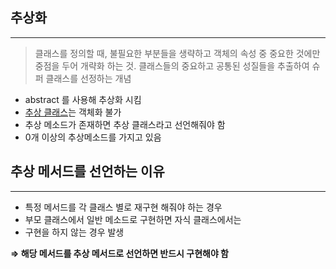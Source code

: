 ## 추상화

---

> 클래스를 정의할 때, 불필요한 부분들을 생략하고 객체의 속성 중
중요한 것에만 중점을 두어 개략화 하는 것.
클래스들의 중요하고 공통된 성질들을 추출하여 슈퍼 클래스를 선정하는 개념
> 
- abstract 를 사용해 추상화 시킴
- [추상 클래스](Abstract%20Class.md)는 객체화 불가
- 추상 메소드가 존재하면 추상 클래스라고 선언해줘야 함
- 0개 이상의 추상메소드를 가지고 있음

## 추상 메서드를 선언하는 이유

---

- 특정 메서드를 각 클래스 별로 재구현 해줘야 하는 경우
- 부모 클래스에서 일반 메소드로 구현하면 자식 클래스에서는
- 구현을 하지 않는 경우 발생

**⇒ 해당 메서드를 추상 메서드로 선언하면 반드시 구현해야 함**